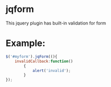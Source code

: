 # jqform
This jquery plugin has built-in validation for form

# Example:
```javascript
$('#myform').jqForm((){
	invalidCallback:function()
		{
			alert('invalid');
		}
});
```

